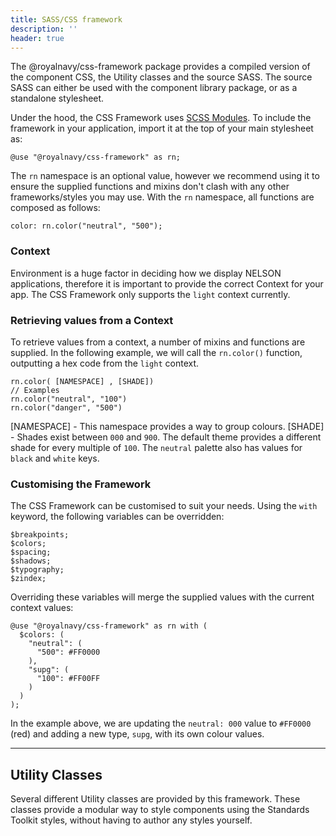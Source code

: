 ```yaml
---
title: SASS/CSS framework
description: ''
header: true
---
```


The @royalnavy/css-framework package provides a compiled version of the component CSS, the Utility classes and the source SASS. The source SASS can either be used with the component library package, or as a standalone stylesheet.

Under the hood, the CSS Framework uses [SCSS Modules](http://sass.logdown.com/posts/7858341-the-module-system-is-launched). To include the framework in your application, import it at the top of your main stylesheet as:
```
@use "@royalnavy/css-framework" as rn;
```
The `rn` namespace is an optional value, however we recommend using it to ensure the supplied functions and mixins don't clash with any other frameworks/styles you may use. With the `rn` namespace, all functions are composed as follows:
```
color: rn.color("neutral", "500");
```

### Context

Environment is a huge factor in deciding how we display NELSON applications, therefore it is important to provide the correct Context for your app. The CSS Framework only supports the `light` context currently.

### Retrieving values from a Context

To retrieve values from a context, a number of mixins and functions are supplied. In the following example, we will call the `rn.color()` function, outputting a hex code from the `light` context.
```
rn.color( [NAMESPACE] , [SHADE])
// Examples
rn.color("neutral", "100")
rn.color("danger", "500")
```

[NAMESPACE] - This namespace provides a way to group colours.
[SHADE] - Shades exist between `000` and `900`. The default theme provides a different shade for every multiple of `100`. The `neutral` palette also has values for `black` and `white` keys.


### Customising the Framework

The CSS Framework can be customised to suit your needs. Using the `with` keyword, the following variables can be overridden:

```
$breakpoints;
$colors;
$spacing;
$shadows;
$typography;
$zindex;
```

Overriding these variables will merge the supplied values with the current context values:

```
@use "@royalnavy/css-framework" as rn with (
  $colors: (
    "neutral": (
      "500": #FF0000
    ),
    "supg": (
      "100": #FF00FF
    )
  )
);
```

In the example above, we are updating the `neutral: 000` value to `#FF0000` (red) and adding a new type, `supg`, with its own colour values.

---

## Utility Classes

Several different Utility classes are provided by this framework. These classes provide a modular way to style components using the Standards Toolkit styles, without having to author any styles yourself.
